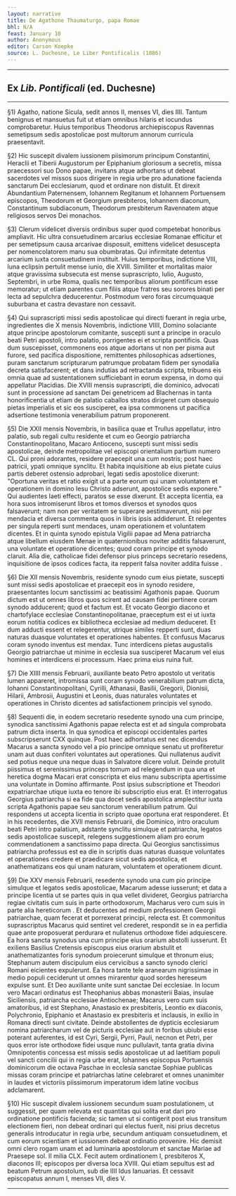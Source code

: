 ```yaml
---
layout: narrative
title: De Agathone Thaumaturgo, papa Romae
bhl: N/A
feast: January 10
author: Anonymous
editor: Carson Koepke
source: L. Duchesne, Le Liber Pontificalis (1886)
---
```


---

## Ex *Lib. Pontificali* (ed. Duchesne)

---

§1) Agatho, natione Sicula, sedit annos II, menses VI, dies IIII. Tantum benignus et mansuetus fuit ut etiam omnibus hilaris et iocundus comprobaretur. Huius temporibus Theodorus archiepiscopus Ravennas semetipsum sedis apostolicae post multorum annorum curricula praesentavit. 

§2) Hic suscepit divalem iussionem piisimorum principum Constantini, Heraclii et Tiberii Augustorum per Epiphanium gloriosum a secretis, missa praecessori suo Dono papae, invitans atque adhortans ut debeat sacerdotes vel missos suos dirigere in regia urbe pro adunatione facienda sanctarum Dei ecclesiarum, quod et ordinare non distulit. Et direxit Abundantium Paternensem, Iohannem Regitanum et Iohannem Portuensem episcopos, Theodorum et Georgium presbiteros, Iohannem diaconum, Constantinum subdiaconum, Theodorum presbiterum Ravennatem atque religiosos servos Dei monachos. 

§3) Clerum videlicet diversis ordinibus super quod competebat honoribus ampliavit. Hic ultra consuetudinem arcarius ecclesiae Romanae efficitur et per semetipsum causa arcarivae disposuit, emittens videlicet desuscepta per nomencolatorem manu sua obumbratas. Qui infirmitate detentus arcarium iuxta consuetudinem instituit. Huius temporibus, indictione VIII, luna eclipsin pertulit mense iunio, die XVIII. Similiter et mortalitas maior atque gravissima subsecuta est mense suprascripto, Iulio, Augusto, Septembri, in urbe Roma, qualis nec temporibus aliorum pontificum esse memoratur; ut etiam parentes cum filiis atque fratres seu sorores binati per lecta ad sepulchra deducerentur. Postmodum vero foras circumquaque suburbana et castra devastare non cessavit. 

§4) Qui suprascripti missi sedis apostolicae qui directi fuerant in regia urbe, ingredientes die X mensis Novembris, indictione VIIII, Domino solaciante atque principe apostolorum comitante, suscepti sunt a principe in oraculo beati Petri apostoli, intro palatio, porrigentes ei et scripta pontificis. Quas dum suscepisset, commonens eos atque adortans ut non per pisma aut furore, sed pacifica dispositione, remittentes philosophicas adsertiones, puram sanctarum scripturarum patrumque probatam fidem per synodalia decreta satisfacerent; et dans indutias ad retractanda scripta, tribuens eis omnia quae ad sustentationem sufficiebant in eorum expensa, in domo qui appellatur Placidias. Die XVIII mensis suprascripti, die dominico, advocati sunt in processione ad sanctam Dei genetricem ad Blachernas in tanta honorificentia ut etiam de palatio caballos stratos dirigeret cum obsequio pietas imperialis et sic eos susciperet, ea ipsa commonens ut pacifica adsertione testimonia venerabilium patrum proponerent. 

§5) Die XXII mensis Novembris, in basilica quae et Trullus appellatur, intro palatio, sub regali cultu residente et cum eo Georgio patriarcha Constantinopolitano, Macaro Antioceno, suscepti sunt missi sedis apostolicae, deinde metropolitae vel episcopi orientalium partium numero CL. Qui proni adorantes, residere praecepit una cum nostris; post haec patricii, ypati omnique synclitu. Et habita inquisitione ab eius pietate cuius partis deberet ostensio adprobari, legati sedis apostolice dixerunt: "Oportuna veritas et ratio exigit ut a parte eorum qui unam voluntatem et operationem in domino Iesu Christo adserunt, apostolice sedis exponere." Qui audientes laeti effecti, paratos se esse dixerunt. Et accepta licentia, ea hora suos intromiserunt libros et tomos diversos et synodos quos falsaverunt; nam non per veritatem se superare aestimaverunt, nisi per mendacia et diversa commenta quos in libris ipsis addiderunt. Et relegentes per singula reperti sunt mendaces, unam operationem et voluntatem dicentes. Et in quinta synodo epistula Vigilii papae ad Mena patriarcha atque libellum eiusdem Menae in quaternionibus noviter additis falsaverunt, una voluntate et operatione dicentes; quod coram principe et synodo claruit. Alia die, catholicae fidei defensor pius princeps secretario resedens, inquisitione de ipsos codices facta, ita repperit falsa noviter addita fuisse . 

§6) Die XII mensis Novembris, residente synodo cum eius pietate, suscepti sunt missi sedis apostolicae et praecepit eos in synodo residere, praesentantes locum sanctissimi ac beatissimi Agathonis papae. Quorum dictum est ut omnes libros quos scirent ad causam fidei pertinere coram synodo adducerent; quod et factum est. Et vocato Georgio diacono et chartofylace ecclesiae Constantinopolitanae, praeceptum est ei ut iuxta eorum notitia codices ex bibliotheca ecclesiae ad medium deduceret. Et dum adducti essent et relegerentur, utrique similes repperti sunt, duas naturas duasque voluntates et operationes habentes. Et confusus Macarus coram synodo inventus est mendax. Tunc interdicens pietas augustalis Georgio patriarchae ut minime in ecclesia sua susciperet Macarum vel eius homines et interdicens ei processum. Haec prima eius ruina fuit.
 
§7) Die XIIII mensis Februarii, auxiliante beato Petro apostolo ut veritatis lumen appareret, intromissa sunt coram synodo venerabilium patrum dicta, Iohanni Constantinopolitani, Cyrilli, Athanasii, Basilii, Gregorii, Dionisii, Hilarii, Ambrosii, Augustini et Leonis, duas naturales voluntates et operationes in Christo dicentes ad satisfactionem principis vel synodo.
 
§8) Sequenti die, in eodem secretario resedente synodo una cum principe, synodica sanctissimi Agathonis papae relecta est et ad singula comprobata patrum dicta inserta. In qua synodica et episcopi occidentales partes subscripserunt CXX quinque. Post haec adhortatus est nec dicendus Macarus a sancta synodo vel a pio principe omnique senatu ut profiteretur unam aut duas confiteri voluntates aut operationes. Qui nullatenus audivit sed potius neque una neque duas in Salvatore dicere voluit. Deinde protulit piissimus et serenissimus princeps tomum ad relegendum in qua una et heretica dogma Macari erat conscripta et eius manu subscripta apertissime una voluntate in Domino affirmante. Post ipsius subscriptione et Theodori expatriarchae utique iuxta eo tenore ibi subscriptio eius erat. Et interrogatus Georgius patriarcha si ea fide qua docet sedis apostolica amplectitur iuxta scripta Agathonis papae seu sanctorum venerabilium patrum. Qui respondens ut accepta licentia in scripto quae oportuna erat responderet. Et in his recedentes, die XVII mensis Februarii, die Dominico, intro oraculum beati Petri intro palatium, adstante synclitu simulque et patriarcha, legatos sedis apostolicae suscepit, relegens suggestionem aliam pro eorum commendationem a sanctissimo papa directa. Qui Georgius sanctissimus patriarcha professus est ea die in scriptis duas naturas duasque voluntates et operationes credere et praedicare sicut sedis apostolica, et anathematizans eos qui unam naturam, voluntatem et operationem dicunt. 

§9) Die XXV mensis Februarii, resedente synodo una cum pio principe simulque et legatos sedis apostolicae, Macarum adesse iusserunt; et data a principe licentia ut se partes quis in qua vellet divideret, Georgius patriarcha regiae civitatis cum suis in parte orthodoxorum, Macharus vero cum suis in parte alia hereticorum . Et deducentes ad medium professionem Georgii patriarchae, quam fecerat et porrexerat principi, relecta est. Et commonitus suprascriptus Macarus quid sentiret vel crederet, respondit se in ea perfidia quae ante proposuerat perdurarə et nullatenus orthodoxe fidei adquiescere. Ea hora sancta synodus una cum principe eius orarium abstolli iusserunt. Et exiliens Basilius Cretensis episcopus eius orarium abstulit et anathematizantes foris synodum proiecerunt simulque et thronum eius; Stephanum autem discipulum eius cervicibus a sancto synodo clerici Romani eicientes expulerunt. Ea hora tante tele aranearum nigrissimae in medio populi ceciderunt ut omnes mirarentur quod sordes hereseum expulse sunt. Et Deo auxiliante unite sunt sanctae Dei ecclesiae. In locum vero Macari ordinatus est Theophanius abbas monasterii Baias, insulae Siciliensis, patriarcha ecclesiae Antiochenae; Macarus vero cum suis amatoribus, id est Stephano, Anastasio ex presbiteris, Leontio ex diaconis, Polychronio, Epiphanio et Anastasio ex presbiteris et inclausis, in exilio in Romana directi sunt civitate. Deinde abstollentes de dypticis ecclesiarum nomina patriarcharum vel de picturis ecclesiae aut in foribus ubiubi esse poterant auferentes, id est Cyri, Sergii, Pyrri, Pauli, necnon et Petri, per quos error iste orthodoxe fidei usque nunc pullulavit, tanta gratia divina Omnipotentis concessa est missis sedis apostolicae ut ad laetitiam populi vel sancti concilii qui in regia urbe erat, Iohannes episcopus Portuensis dominicorum die octava Paschae in ecclesia sanctae Sophiae publicas missas coram principe et patriarchas latine celebraret et omnes unanimiter in laudes et victoriis piissimorum imperatorum idem latine vocibus adclamarent. 

§10) Hic suscepit divalem iussionem secundum suam postulationem, ut suggessit, per quam relevata est quantitas qui solita erat dari pro ordinatione pontificis facienda; sic tamen ut si contigerit post eius transitum electionem fieri, non debeat ordinari qui electus fuerit, nisi prius decretus generalis introducatur in regia urbe, secundum antiquam consuetudinem, et cum eorum scientiam et iussionem debeat ordinatio provenire. Hic demisit omni clero rogam unam et ad luminaria apostolorum et sanctae Mariae ad Praesepe sol. II milia CLX. Fecit autem ordinationem I, presbiteros X, diaconos III; episcopos per diversa loca XVIII. Qui etiam sepultus est ad beatum Petrum apostolum, sub die IIII Idus Ianuarias. Et cessavit episcopatus annum I, menses VII, dies V. 

---
